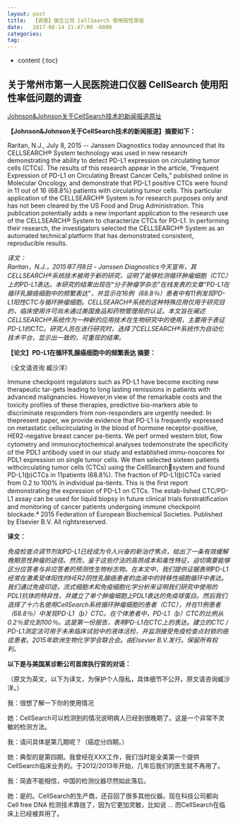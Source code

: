 ```yaml
---
layout: post
title:  【调查】强生公司 CellSearch 使用阳性率低
date:   2017-08-14 21:47:00 -0800
categories:
tag:
---
```


* content
{:toc}




## 关于常州市第一人民医院进口仪器 CellSearch 使用阳性率低问题的调查


[Johnson&Johnson关于CellSearch技术的新闻报道原址](https://www.jnj.com/media-center/press-releases/cellsearch-system-chosen-as-platform-for-new-research-on-pd-l1-and-circulating-tumor-cells)

__【Johnson&Johnson关于CellSearch技术的新闻报道】摘要如下：__  

Raritan, N.J., July 8, 2015 -- Janssen Diagnostics today announced that its CELLSEARCH® System technology was used in new research demonstrating the ability to detect PD-L1 expression on circulating tumor cells (CTCs). The results of this research appear in the article, “Frequent Expression of PD-L1 on Circulating Breast Cancer Cells,” published online in Molecular Oncology, and demonstrate that PD-L1 positive CTCs were found in 11 out of 16 (68.8%) patients with circulating tumor cells. This particular application of the CELLSEARCH® System is for research purposes only and has not been cleared by the US Food and Drug Administration. This publication potentially adds a new important application to the research use of the CELLSEARCH® System to characterize CTCs for PD-L1. In performing their research, the investigators selected the CELLSEARCH® System as an automated technical platform that has demonstrated consistent, reproducible results.  

_译文：_  
_Raritan，N.J.，2015年7月8日 - Janssen Diagnostics今天宣布，其CELLSEARCH®系统技术被用于新的研究，证明了能够检测循环肿瘤细胞（CTC）上的PD-L1表达。本研究的结果出现在“分子肿瘤学杂志”在线发表的文章“PD-L1在循环乳腺癌细胞中的频繁表达”，并显示在16例（68.8％）患者中有11例发现PD-L1阳性CTC与循环肿瘤细胞。CELLSEARCH®系统的这种特殊应用仅用于研究目的，临床使用许可尚未通过美国食品和药物管理局的认证。本文旨在阐述CELLSEARCH®系统作为一种新的应用技术在生物研究中的使用，主要用于表征PD-L1的CTC。研究人员在进行研究时，选择了CELLSEARCH®系统作为自动化技术平台，显示出一致的，可重现的结果。_

__【论文】PD-L1在循环乳腺癌细胞中的频繁表达 摘要：__

（全文请咨询 臧沙洋）  

Immune checkpoint regulators such as PD-L1 have become exciting new therapeutic tar-gets leading to long lasting remissions in patients with advanced malignancies. However,in view of the remarkable costs and the toxicity proﬁles of these therapies, predictive bio-markers able to discriminate responders from non-responders are urgently needed. In thepresent paper, we provide evidence that PD-L1 is frequently expressed on metastatic cellscirculating in the blood of hormone receptor-positive, HER2-negative breast cancer pa-tients. We perf ormed western blot, ﬂow cytometry and immunocytochemical analyses todemonstrate the speciﬁcity of the PDL1 antibody used in our study and established immu-noscores for PDL1 expression on single tumor cells. We then selected sixteen patients withcirculating tumor cells (CTCs) using the CellSearchsystem and found PD-L1(þ)CTCs in 11patients (68.8%). The fraction of PD-L1(þ)CTCs varied from 0.2 to 100% in individual pa-tients. This is the ﬁrst report demonstrating the expression of PD-L1 on CTCs. The estab-lished CTC/PD-L1 assay can be used for liquid biopsy in future clinical trials forstratiﬁcation and monitoring of cancer patients undergoing immune checkpoint blockade.ª 2015 Federation of European Biochemical Societies. Published by Elsevier B.V. All rightsreserved.

__译文：__  

_免疫检查点调节剂如PD-L1已经成为令人兴奋的新治疗焦点，给出了一条有效缓解晚期恶性肿瘤的途径。然而，鉴于这些疗法的高昂成本和毒性特征，迫切需要能够区分应答者与非应答者的预测性生物标志物。在本文中，我们提供证据表明PD-L1经常在激素受体阳性的HER2阴性乳腺癌患者的血液中的转移性细胞循环中表达。我们通过免疫印迹，流式细胞术和免疫细胞化学分析来证明我们研究中使用的PDL1抗体的特异性，并建立了单个肿瘤细胞上PDL1表达的免疫球蛋白。然后我们选择了十六名使用CellSearch系统循环肿瘤细胞的患者（CTC），并在11例患者（68.8％）中发现PD-L1（þ）CTC。在个体患者中，PD-L1（þ）CTC的比例从0.2％变化到100％。这是第一份报告，表明PD-L1在CTC上的表达。建立的CTC / PD-L1测定​​法可用于未来临床试验中的液体活检，并监测接受免疫检查点封锁的癌症患者。2015年欧洲生物化学学会联合会。由Elsevier B.V.发行。保留所有权利。_

__以下是与美国某诊断公司首席执行官的对话：__  

（原文为英文，以下为译文，为保护个人隐私，具体细节不公开。原文请咨询臧沙洋。）  

我：很想了解一下你的使用情况  

她：CellSearch可以检测到的情况说明病人已经到很晚期了。这是一个非常不灵敏的检测方法。  

我：请问具体是第几期呢？（癌症分四期。）  

她：典型的是第四期。我曾经在XXX工作，我们当时是全美第一个提供CellSearch临床业务的。于2012/2013年开始，几年后我们的医生就不再用了。  

我：简直不能相信，中国的检测仪器尽然如此落后。  

她：是的。CellSearch的生产商，还召回了很多其他仪器。现在科技公司都向 Cell free DNA 检测技术靠拢了，因为它更加灵敏，比如说 ... 而CellSearch在临床上已经被弃用了。  
